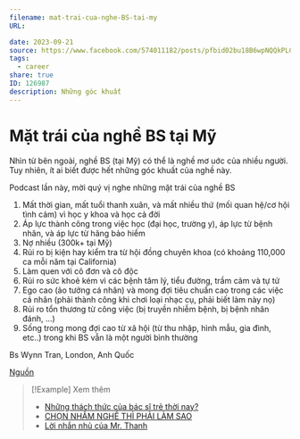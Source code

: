 ```yaml
---
filename: mat-trai-cua-nghe-BS-tai-my
URL: 

date: 2023-09-21
source: https://www.facebook.com/574011182/posts/pfbid02bu18B6wpNQQkPLCAoUe9LKBAi1tf7jFQEPxWS6PAqEPviVkrihyCV2Dxh74yWLWl/?sfnsn=mo&mibextid=6aamW6
tags:
  - career
share: true
ID: 126987
description: Những góc khuất
---
```

# Mặt trái của nghề BS tại Mỹ
Nhìn từ bên ngoài, nghề BS (tại Mỹ) có thể là nghề mơ uớc của nhiều người. Tuy nhiên, ít ai biết được hết những góc khuất của nghề này. 

Podcast lần này, mời quý vị nghe những mặt trái của nghề BS

1. Mất thời gian, mất tuổi thanh xuân, và mất nhiều thứ (mối quan hệ/cơ hội tình cảm) vì học y khoa  và học cả đời 
2. Áp lực thành công trong việc học (đại học, trường y), áp lực từ bệnh nhân, và áp lực từ hãng bảo hiểm 
3. Nợ nhiều (300k+ tại Mỹ) 
4. Rủi ro bị kiện hay kiểm tra từ hội đồng chuyên khoa (có khoảng 110,000 ca mỗi năm tại California) 
5. Làm quen với cô đơn và cô độc 
6. Rủi ro sức khoẻ kém vì các bệnh tâm lý, tiểu đường, trầm cảm và tự tử
7. Ego cao (ảo tưởng cá nhân) và mong đợi tiêu chuẩn cao trong các việc cá nhân (phải thành công khi chơi loại nhạc cụ, phải biết làm này nọ) 
8. Rủi ro tổn thương từ công việc (bị truyền nhiễm bệnh, bị bệnh nhân đánh, ...)
9. Sống trong mong đợi cao từ xã hội (từ thu nhập, hình mẫu, gia đình, etc..) trong khi BS vẫn là một người bình thường

Bs Wynn Tran, London, Anh Quốc

[Nguồn](https://www.facebook.com/huynhtranmd/posts/pfbid02enN5Afipyu7WbTX7iL2k8XFtitDLec9phV8DNC816G51VdYPYfKC1hREd4qnXmFl)

> [!Example] Xem thêm
> - [Những thách thức của bác sĩ trẻ thời nay?](./nhung-thach-thuc-cua-bac-si-tre-thoi-nay.md)
> - [CHỌN NHẦM NGHỀ THÌ PHẢI LÀM SAO](./chon-nham-nghe-thi-phai-lam-sao.md)
> - [Lời nhắn nhủ của Mr. Thanh](./loi-nhan-nhu-cua-mr-thanh.md)